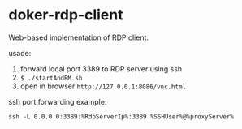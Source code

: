 # doker-rdp-client

Web-based implementation of RDP client.

usade:
1. forward local port 3389 to RDP server using ssh
2. `$ ./startAndRM.sh`
3. open in browser `http://127.0.0.1:8086/vnc.html`

ssh port forwarding example:
```
ssh -L 0.0.0.0:3389:%RdpServerIp%:3389 %SSHUser%@%proxyServer%
```
